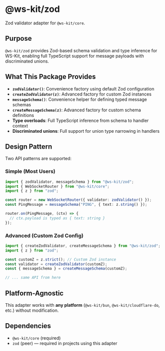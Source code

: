 # @ws-kit/zod

Zod validator adapter for `@ws-kit/core`.

## Purpose

`@ws-kit/zod` provides Zod-based schema validation and type inference for WS-Kit, enabling full TypeScript support for message payloads with discriminated unions.

## What This Package Provides

- **`zodValidator()`**: Convenience factory using default Zod configuration
- **`createZodValidator(z)`**: Advanced factory for custom Zod instances
- **`messageSchema()`**: Convenience helper for defining typed message schemas
- **`createMessageSchema(z)`**: Advanced factory for custom schema definitions
- **Type overloads**: Full TypeScript inference from schema to handler context
- **Discriminated unions**: Full support for union type narrowing in handlers

## Design Pattern

Two API patterns are supported:

### Simple (Most Users)

```typescript
import { zodValidator, messageSchema } from "@ws-kit/zod";
import { WebSocketRouter } from "@ws-kit/core";
import { z } from "zod";

const router = new WebSocketRouter({ validator: zodValidator() });
const PingMessage = messageSchema("PING", { text: z.string() });

router.on(PingMessage, (ctx) => {
  // ctx.payload is typed as { text: string }
});
```

### Advanced (Custom Zod Config)

```typescript
import { createZodValidator, createMessageSchema } from "@ws-kit/zod";
import { z } from "zod";

const customZ = z.strict(); // Custom Zod instance
const validator = createZodValidator(customZ);
const { messageSchema } = createMessageSchema(customZ);

// ... same API from here
```

## Platform-Agnostic

This adapter works with **any platform** (`@ws-kit/bun`, `@ws-kit/cloudflare-do`, etc.) without modification.

## Dependencies

- `@ws-kit/core` (required)
- `zod` (peer) — required in projects using this adapter
